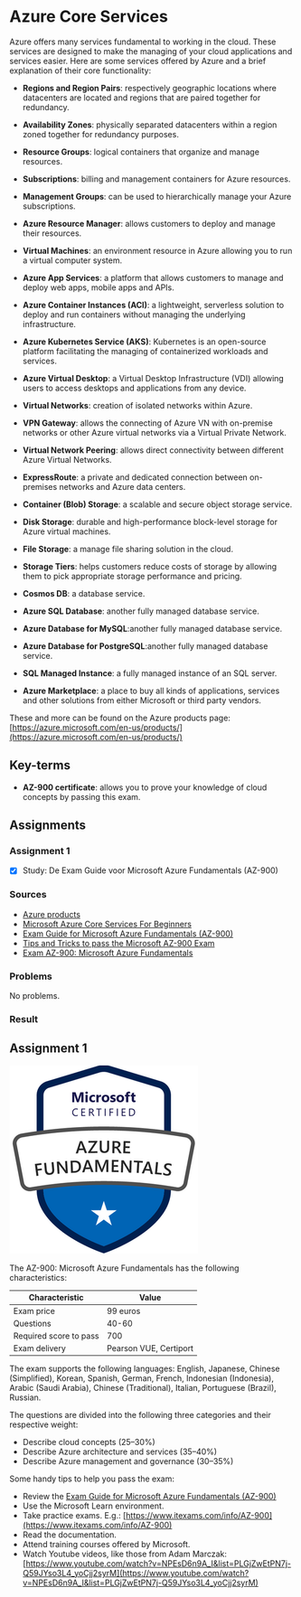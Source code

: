 # Azure Core Services

Azure offers many services fundamental to working in the cloud. These services are designed to make the managing of your cloud applications and services easier. Here are some services offered by Azure and a brief explanation of their core functionality:

- **Regions and Region Pairs**: respectively geographic locations where datacenters are located and regions that are paired together for redundancy.

- **Availability Zones**: physically separated datacenters within a region zoned together for redundancy purposes.

- **Resource Groups**: logical containers that organize and manage resources.

- **Subscriptions**: billing and management containers for Azure resources.

- **Management Groups**: can be used to hierarchically manage your Azure subscriptions.

- **Azure Resource Manager**: allows customers to deploy and manage their resources.

- **Virtual Machines**: an environment resource in Azure allowing you to run a virtual computer system.

- **Azure App Services**: a platform that allows customers to manage and deploy web apps, mobile apps and APIs.

- **Azure Container Instances (ACI)**: a lightweight, serverless solution to deploy and run containers without managing the underlying infrastructure.

- **Azure Kubernetes Service (AKS)**: Kubernetes is an open-source platform facilitating the managing of containerized workloads and services.

- **Azure Virtual Desktop**: a Virtual Desktop Infrastructure (VDI) allowing users to access desktops and applications from any device.

- **Virtual Networks**: creation of isolated networks within Azure.

- **VPN Gateway**: allows the connecting of Azure VN with on-premise networks or other Azure virtual networks via a Virtual Private Network.

- **Virtual Network Peering**: allows direct connectivity between different Azure Virtual Networks.

- **ExpressRoute**: a private and dedicated connection between on-premises networks and Azure data centers.

- **Container (Blob) Storage**: a scalable and secure object storage service.

- **Disk Storage**: durable and high-performance block-level storage for Azure virtual machines.

- **File Storage**: a manage file sharing solution in the cloud.

- **Storage Tiers**: helps customers reduce costs of storage by allowing them to pick appropriate storage performance and pricing.

- **Cosmos DB**: a database service.

- **Azure SQL Database**: another fully managed database service.

- **Azure Database for MySQL**:another fully managed database service.

- **Azure Database for PostgreSQL**:another fully managed database service.

- **SQL Managed Instance**: a fully managed instance of an SQL server.

- **Azure Marketplace**: a place to buy all kinds of applications, services and other solutions from either Microsoft or third party vendors.

These and more can be found on the Azure products page: [https://azure.microsoft.com/en-us/products/](https://azure.microsoft.com/en-us/products/)

## Key-terms
- **AZ-900 certificate**: allows you to prove your knowledge of cloud concepts by passing this exam.

## Assignments

### Assignment 1
- [x] Study: De Exam Guide voor Microsoft Azure Fundamentals (AZ-900)

### Sources
- [Azure products](https://azure.microsoft.com/en-us/products/)
- [Microsoft Azure Core Services For Beginners](https://k21academy.com/microsoft-azure/microsoft-azure-core-services-for-beginners/)
- [Exam Guide for Microsoft Azure Fundamentals (AZ-900)](https://query.prod.cms.rt.microsoft.com/cms/api/am/binary/RE3VwUY)
- [Tips and Tricks to pass the Microsoft AZ-900 Exam](https://www.testpreptraining.com/blog/tips-and-tricks-to-pass-the-microsoft-az-900-exam/)
- [Exam AZ-900: Microsoft Azure Fundamentals](https://learn.microsoft.com/en-us/certifications/exams/az-900/)

### Problems
No problems.

### Result

## Assignment 1

![Cost Management Tool](../00_includes/week_04_images/screen9.png)

The AZ-900: Microsoft Azure Fundamentals has the following characteristics:

| Characteristic | Value |
| --- | --- |
| Exam price | 99 euros |
| Questions | 40-60 |
| Required score to pass | 700 |
| Exam delivery | Pearson VUE, Certiport |

The exam supports the following languages: English, Japanese, Chinese (Simplified), Korean, Spanish, German, French, Indonesian (Indonesia), Arabic (Saudi Arabia), Chinese (Traditional), Italian, Portuguese (Brazil), Russian.

The questions are divided into the following three categories and their respective weight:

- Describe cloud concepts (25–30%)
- Describe Azure architecture and services (35–40%)
- Describe Azure management and governance (30–35%)

Some handy tips to help you pass the exam:

- Review the [Exam Guide for Microsoft Azure Fundamentals (AZ-900)](https://query.prod.cms.rt.microsoft.com/cms/api/am/binary/RE3VwUY)
- Use the Microsoft Learn environment.
- Take practice exams. E.g.: [https://www.itexams.com/info/AZ-900](https://www.itexams.com/info/AZ-900)
- Read the documentation.
- Attend training courses offered by Microsoft.
- Watch Youtube videos, like those from Adam Marczak: [https://www.youtube.com/watch?v=NPEsD6n9A_I&list=PLGjZwEtPN7j-Q59JYso3L4_yoCjj2syrM](https://www.youtube.com/watch?v=NPEsD6n9A_I&list=PLGjZwEtPN7j-Q59JYso3L4_yoCjj2syrM)